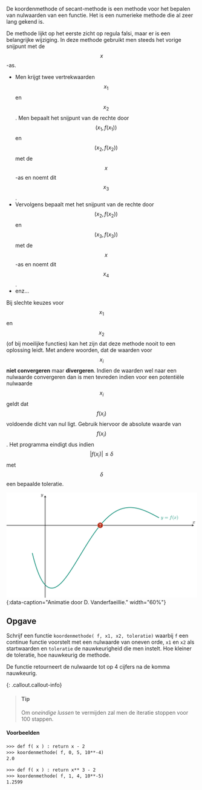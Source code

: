 De koordenmethode of secant-methode is een methode voor het bepalen van nulwaarden van een functie. Het is een numerieke methode die al zeer lang gekend is.

De methode lijkt op het eerste zicht op regula falsi, maar er is een belangrijke wijziging. In deze methode gebruikt men steeds het vorige snijpunt met de $$x$$-as. 

- Men krijgt twee vertrekwaarden $$x_1$$ en $$x_2$$. Men bepaalt het snijpunt van de rechte door $$(x_1, f(x_1))$$ en $$(x_2, f(x_2))$$ met de $$x$$-as en noemt dit $$x_3$$.
- Vervolgens bepaalt met het snijpunt van de rechte door $$(x_2, f(x_2))$$ en $$(x_3, f(x_3))$$ met de $$x$$-as en noemt dit $$x_4$$.
- enz...

Bij slechte keuzes voor $$x_1$$ en $$x_2$$ (of bij moeilijke functies) kan het zijn dat deze methode nooit to een oplossing leidt. Met andere woorden, dat de waarden voor $$x_i$$ **niet convergeren** maar **divergeren**. Indien de waarden wel naar een nulwaarde convergeren dan is men tevreden indien voor een potentiële nulwaarde $$x_i$$ geldt dat $$f(x_i)$$ voldoende dicht van nul ligt. Gebruik hiervoor de absolute waarde van $$f(x_i)$$. Het programma eindigt dus indien $$\lvert f(x_i)\rvert \leqslant \delta$$ met $$\delta$$ een bepaalde toleratie.

![De koordenmethode](media/animation.gif "De koordenmethode"){:data-caption="Animatie door D. Vanderfaeillie." width="60%"}

## Opgave

Schrijf een functie `koordenmethode( f, x1, x2, toleratie)` waarbij `f` een continue functie voorstelt met een nulwaarde van oneven orde, `x1` en `x2` als startwaarden en `toleratie` de nauwkeurigheid die men instelt. Hoe kleiner de toleratie, hoe nauwkeurig de methode.

De functie retourneert de nulwaarde tot op 4 cijfers na de komma nauwkeurig.

{: .callout.callout-info}
> #### Tip
> Om o*neindige lussen* te vermijden zal men de iteratie stoppen voor 100 stappen.

#### Voorbeelden
```
>>> def f( x ) : return x - 2
>>> koordenmethode( f, 0, 5, 10**-4)
2.0
```

```
>>> def f( x ) : return x** 3 - 2
>>> koordenmethode( f, 1, 4, 10**-5)
1.2599
```